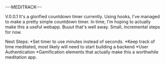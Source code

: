 ---MEDITRACK---

V.0.0.1
It's a glorified countdown timer currently.
Using hooks, I've managed to make a pretty simple countdown timer. In time, I'm hoping to 
actually make this a useful webapp. Buuut that's well away. Small, incremental steps for now.

Next Steps:
*Set timer to use minutes instead of seconds.
*Keep track of time meditated, most likely will need to start building a backend
*User Authentication
*Gamification elements that actually make this a worthwhile meditation app.
